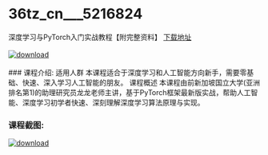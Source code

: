 # 36tz_cn___5216824
深度学习与PyTorch入门实战教程【附完整资料】
[下载地址](http://www.36tz.cn/article/5216824 "下载地址")
<br/></br>[![download](http://36tz.cn/muke_img/2020_12_2-35-300x167.png "下载地址")](http://www.36tz.cn/article/5216824 "下载地址")
<br/></br>### 课程介绍:
适用人群
本课程适合于深度学习和人工智能方向新手，需要零基础、快速、深入学习人工智能的朋友。
课程概述
本课程由前新加坡国立大学(亚洲排名第1)的助理研究员龙龙老师主讲，基于PyTorch框架最新版实战，帮助人工智能、深度学习初学者快速、深刻理解深度学习算法原理与实现。

### 课程截图:
[![download](http://36tz.cn/muke_img/2020_12_1-36.png "下载地址")](http://www.36tz.cn/article/5216824 "下载地址")

